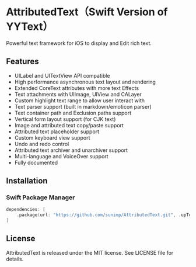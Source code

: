 # AttributedText（Swift Version of YYText）


Powerful text framework for iOS to display and Edit rich text.<br/>

## Features

- UILabel and UITextView API compatible
- High performance asynchronous text layout and rendering
- Extended CoreText attributes with more text Effects
- Text attachments with UIImage, UIView and CALayer
- Custom highlight text range to allow user interact with
- Text parser support (built in markdown/emoticon parser)
- Text container path and Exclusion paths support
- Vertical form layout support (for CJK text)
- Image and attributed text copy/paste support
- Attributed text placeholder support
- Custom keyboard view support
- Undo and redo control
- Attributed text archiver and unarchiver support
- Multi-language and VoiceOver support
- Fully documented

## Installation

### Swift Package Manager

```swift
dependencies: [
    .package(url: "https://github.com/sunimp/AttributedText.git", .upToNextMajor(from: "1.0.0"))
]
```

## License

AttributedText is released under the MIT license. See LICENSE file for details.

